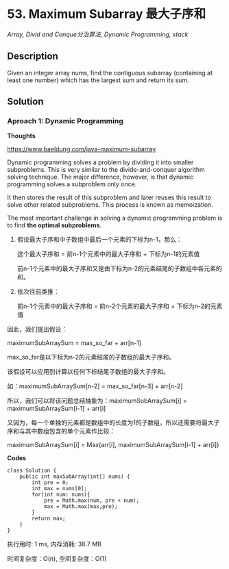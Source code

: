 # 53. Maximum Subarray 最大子序和

*Array, Divid and Conque分治算法, Dynamic Programming, stack*

## Description

Given an integer array nums, find the contiguous subarray (containing at least one number) which has the largest sum and return its sum.

## Solution

### Aproach 1: Dynamic Programming

**Thoughts**

<https://www.baeldung.com/java-maximum-subarray>

Dynamic programming solves a problem by dividing it into smaller subproblems. This is very similar to the divide-and-conquer algorithm solving technique. The major difference, however, is that dynamic programming solves a subproblem only once.

It then stores the result of this subproblem and later reuses this result to solve other related subproblems. This process is known as memoization.

The most important challenge in solving a dynamic programming problem is to find **the optimal subproblems**.

1. 假设最大子序和中子数组中最后一个元素的下标为n-1，那么：

   这个最大子序和 = 前n-1个元素中的最大子序和 + 下标为n-1的元素值
   
   前n-1个元素中的最大子序和又是由下标为n-2的元素结尾的子数组中各元素的和。
   
   
2. 依次往前类推：

   前n-1个元素中的最大子序和 = 前n-2个元素的最大子序和 + 下标为n-2的元素值
   
因此，我们提出假设：

maximumSubArraySum = max_so_far + arr[n-1]

max_so_far是以下标为n-2的元素结尾的子数组的最大子序和。

该假设可以应用到计算以任何下标结尾子数组的最大子序和。

如：maximumSubArraySum[n-2] = max_so_far[n-3] + arr[n-2]

所以，我们可以将该问题总结抽象为：maximumSubArraySum[i] = maximumSubArraySum[i-1] + arr[i]

又因为，每一个单独的元素都是数组中的长度为1的子数组，所以还需要将最大子序和与其中数组包含的单个元素作比较：

maximumSubArraySum[i] = Max(arr[i], maximumSubArraySum[i-1] + arr[i])

**Codes**

```
class Solution {
    public int maxSubArray(int[] nums) {
        int pre = 0;
        int max = nums[0];
        for(int num: nums){
            pre = Math.max(num, pre + num);
            max = Math.max(max,pre);
        }
        return max;
    }
}
```
执行用时: 1 ms, 内存消耗: 38.7 MB

时间复杂度：O(n), 空间复杂度：O(1)






